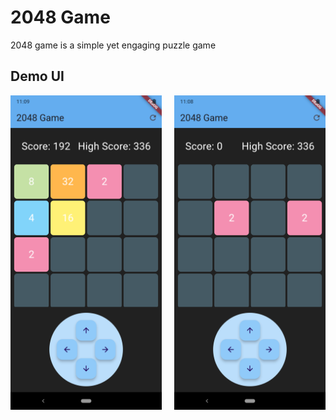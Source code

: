 # 2048 Game

2048 game is a simple yet engaging puzzle game

## Demo UI

<div style="display: flex; justify-content: space-between;">
  <img src='../public/Game2048Demo1.png' width="48%">
  <img src='../public/Game2048Demo2.png' width="48%">
</div>
